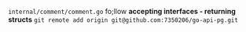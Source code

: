 `internal/comment/comment.go` fo;llow
**accepting interfaces - returning structs**
`git remote add origin git@github.com:7350206/go-api-pg.git`

